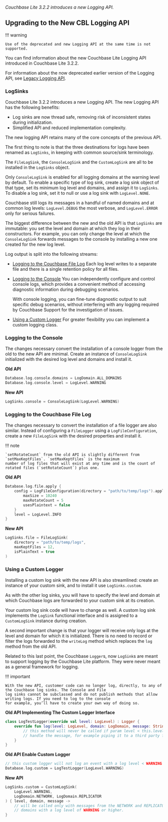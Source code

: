 _Couchbase Lite 3.2.2 introduces a new Logging API._

## Upgrading to the New CBL Logging API

!!! warning

    Use of the deprecated and new Logging API at the same time is not supported.

You can find information about the new Couchbase Lite Logging API introduced in Couchbase Lite 3.2.2.

For information about the now deprecated earlier version of the Logging API, see [Legacy Logging API](
legacy-logging-api.md).

### LogSinks

Couchbase Lite 3.2.2 introduces a new Logging API. The new Logging API has the following benefits:

* Log sinks are now thread safe, removing risk of inconsistent states during initialization.
* Simplified API and reduced implementation complexity.

The new logging API retains many of the core concepts of the previous API.

The first thing to note is that the three destinations for logs have been renamed as `LogSinks`, in keeping with common
source/sink terminology.

The `FileLogSink`, the `ConsoleLogSink` and the `CustomLogSink` are all to be installed in the `LogSinks` object.

Only `ConsoleLogSink` is enabled for all logging domains at the warning level by default. To enable a specific type of
log sink, create a log sink object of that type, set its minimum log level and domains, and assign it to `LogSinks`. To
disable a log sink, set it to null or use a log sink with `LogLevel.NONE`.

Couchbase still logs its messages in a handful of named domains and at common log levels: `LogLevel.DEBUG` the most
verbose, and `LogLevel.ERROR` only for serious failures.

The biggest difference between the new and the old API is that `LogSinks` are immutable: you set the level and domain at
which they log in their constructors. For example, you can only change the level at which the `ConsoleLogSink` forwards
messages to the console by installing a new one created for the new log level.

Log output is split into the following streams:

* [Logging to the Couchbase File Log](#logging-to-the-couchbase-file-log)
  Each log level writes to a separate file and there is a single retention policy for all files.
* [Logging to the Console](#logging-to-the-console)
  You can independently configure and control console logs, which provides a convenient method of accessing diagnostic
  information during debugging scenarios.

  With console logging, you can fine-tune diagnostic output to suit specific debug scenarios, without interfering with
  any logging required by Couchbase Support for the investigation of issues.
* [Using a Custom Logger](#using-a-custom-logger)
  For greater flexibility you can implement a custom logging class.

### Logging to the Console

The changes necessary convert the installation of a console logger from the old to the new API are minimal. Create an
instance of `ConsoleLogSink` initialized with the desired log level and domains and install it.

**Old API**

```kotlin
Database.log.console.domains = LogDomain.ALL_DOMAINS
Database.log.console.level = LogLevel.WARNING
```

**New API**

```kotlin
LogSinks.console = ConsoleLogSink(LogLevel.WARNING)
```

### Logging to the Couchbase File Log

The changes necessary to convert the installation of a file logger are also similar. Instead of configuring a
`FileLogger` using a `LogFileConfiguration`, create a new `FileLogSink` with the desired properties and install it.

!!! note

    `setRotateCount` from the old API is slightly different from `setMaxKeptFiles`. `setMaxKeptFiles` is the maximum
    number of log files that will exist at any time and is the count of rotated files (`setRotateCount`) plus one.

**Old API**

```kotlin
Database.log.file.apply {
    config = LogFileConfiguration(directory = "path/to/temp/logs").apply {
        maxSize = 10240
        maxRotateCount = 5
        usesPlaintext = false
    }
    level = LogLevel.INFO
}
```

**New API**

```kotlin
LogSinks.file = FileLogSink(
    directory = "path/to/temp/logs",
    maxKeptFiles = 12,
    isPlainText = true
)
```

### Using a Custom Logger

Installing a custom log sink with the new API is also streamlined: create an instance of your custom sink, and to
install it use `LogSinks.custom`.

As with the other log sinks, you will have to specify the level and domain at which Couchbase logs are forwarded to your
custom sink at its creation.

Your custom log sink code will have to change as well. A custom log sink implements the `LogSink` functional interface
and is assigned to a `CustomLogSink` instance during creation.

A second important change is that your logger will receive only logs at the level and domain for which it is
initialized. There is no need to record or filter the logs forwarded to the `writeLog` method which replaces the `log`
method from the old API.

Related to this last point, the Couchbase `Logger`s, now `LogSink`s are meant to support logging by the Couchbase Lite
platform. They were never meant as a general framework for logging.

!!! important

    With the new API, customer code can no longer log, directly, to any of the Couchbase log sinks. The Console and File
    log sinks cannot be subclassed and do not publish methods that allow writing logs. If you need to log to the console
    for example, you’ll have to create your own way of doing so.

**Old API Implementing The Custom Logger Interface**

```kotlin
class LogTestLogger(override val level: LogLevel) : Logger {
    override fun log(level: LogLevel, domain: LogDomain, message: String) {
        // this method will never be called if param level < this.level
        // handle the message, for example piping it to a third party framework
    }
}
```

**Old API Enable Custom Logger**

```kotlin
// this custom logger will not log an event with a log level < WARNING
Database.log.custom = LogTestLogger(LogLevel.WARNING)
```

**New API**

```kotlin
LogSinks.custom = CustomLogSink(
    LogLevel.WARNING,
    LogDomain.NETWORK, LogDomain.REPLICATOR
) { level, domain, message ->
    // will be called only with messages from the NETWORK and REPLICATOR
    // domains with a log level of WARNING or higher.
}
```
